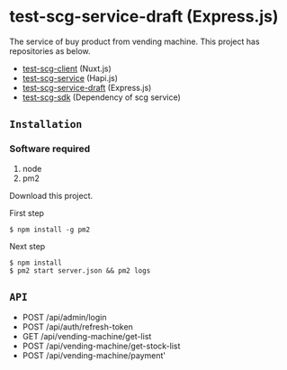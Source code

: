# test-scg-service-draft (Express.js)

The service of buy product from vending machine. This project has repositories as below.

- [test-scg-client](https://github.com/einost/test-scg-client) (Nuxt.js)
- [test-scg-service](https://github.com/einost/test-scg-service) (Hapi.js)
- [test-scg-service-draft](https://github.com/einost/test-scg-service-draft) (Express.js)
- [test-scg-sdk](https://github.com/einost/test-scg-sdk) (Dependency of scg service)

## `Installation`

### Software required

1. node
1. pm2

Download this project.

First step
```
$ npm install -g pm2
```

Next step
```
$ npm install
$ pm2 start server.json && pm2 logs
```

## `API`

- POST /api/admin/login
- POST /api/auth/refresh-token
- GET /api/vending-machine/get-list
- POST /api/vending-machine/get-stock-list
- POST /api/vending-machine/payment'